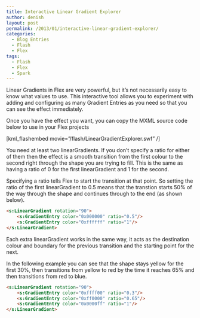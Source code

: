 ```yaml
---
title: Interactive Linear Gradient Explorer
author: denish
layout: post
permalink: /2013/01/interactive-linear-gradient-explorer/
categories:
  - Blog Entries
  - Flash
  - Flex
tags:
  - Flash
  - Flex
  - Spark
---
```

Linear Gradients in Flex are very powerful, but it&#8217;s not necessarily easy to know what values to use. This interactive tool allows you to experiment with adding and configuring as many Gradient Entries as you need so that you can see the effect immediately.<!--more-->

Once you have the effect you want, you can copy the MXML source code below to use in your Flex projects

[kml_flashembed movie=&#8221;/flash/LinearGradientExplorer.swf&#8221; /]

You need at least two linearGradients. If you don&#8217;t specify a ratio for either of them then the effect is a smooth transition from the first colour to the second right through the shape you are trying to fill. This is the same as having a ratio of 0 for the first linearGradient and 1 for the second.

Specifying a ratio tells Flex to start the transition at that point. So setting the ratio of the first linearGradient to 0.5 means that the transtion starts 50% of the way through the shape and continues through to the end (as shown below).

```html
<s:LinearGradient rotation="90">
    <s:GradientEntry color="0x000000" ratio="0.5"/>
    <s:GradientEntry color="0xffffff" ratio="1"/>
</s:LinearGradient>
```

Each extra linearGradient works in the same way, it acts as the destination colour and boundary for the previous transition and the starting point for the next.

In the following example you can see that the shape stays yellow for the first 30%, then transitions from yellow to red by the time it reaches 65% and then transitions from red to blue.

```html
<s:LinearGradient rotation="90">
    <s:GradientEntry color="0xffff00" ratio="0.3"/>
    <s:GradientEntry color="0xff0000" ratio="0.65"/>
    <s:GradientEntry color="0x0000ff" ratio="1"/>
</s:LinearGradient>
```
